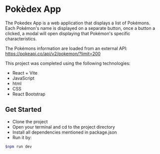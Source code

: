 # Pokèdex App

The Pokedex App is a web application that displays a list of Pokémons. Each Pokémon's name is displayed on a separate button, once a button a clicked, a modal will open displaying that Pokémon's specific characteristics.

 The Pokémons information are loaded from an external API: https://pokeapi.co/api/v2/pokemon/?limit=200


 This project was completed using the following technologies:
  
   - React + Vite
   - JavaScript
   - html
   - CSS
   - React Bootstrap  

## Get Started
- Clone the project
- Open your terminal and cd to the project directory
- Install all dependencies mentioned in package.json
- Run it by:

```bash
$npm run dev
```